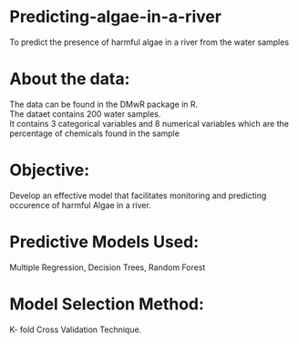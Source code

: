 # Predicting-algae-in-a-river  
To predict the presence of harmful algae in a river from the water samples  

# About the data:  
The data can be found in the DMwR package in R.  
The dataet contains 200 water samples.  
It contains 3 categorical variables and 8 numerical variables which are the percentage of chemicals found in the sample  

# Objective:  
Develop an effective model that facilitates monitoring and predicting occurence of harmful Algae in a river.

# Predictive Models Used:  
Multiple Regression, Decision Trees, Random Forest 

# Model Selection Method: 
K- fold Cross Validation Technique.
